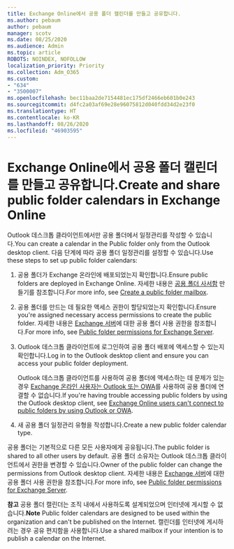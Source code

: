 ```yaml
---
title: Exchange Online에서 공용 폴더 캘린더를 만들고 공유합니다.
ms.author: pebaum
author: pebaum
manager: scotv
ms.date: 08/25/2020
ms.audience: Admin
ms.topic: article
ROBOTS: NOINDEX, NOFOLLOW
localization_priority: Priority
ms.collection: Adm_O365
ms.custom:
- "634"
- "3500007"
ms.openlocfilehash: bec11baa2de7154481ec175df2466eb601b0e243
ms.sourcegitcommit: d4fc2a03af69e28e96075812d040fdd34d2e23f0
ms.translationtype: HT
ms.contentlocale: ko-KR
ms.lasthandoff: 08/26/2020
ms.locfileid: "46903595"
---
```

# <a name="create-and-share-public-folder-calendars-in-exchange-online"></a><span data-ttu-id="e04ca-102">Exchange Online에서 공용 폴더 캘린더를 만들고 공유합니다.</span><span class="sxs-lookup"><span data-stu-id="e04ca-102">Create and share public folder calendars in Exchange Online</span></span>

<span data-ttu-id="e04ca-103">Outlook 데스크톱 클라이언트에서만 공용 폴더에서 일정관리를 작성할 수 있습니다.</span><span class="sxs-lookup"><span data-stu-id="e04ca-103">You can create a calendar in the Public folder only from the Outlook desktop client.</span></span> <span data-ttu-id="e04ca-104">다음 단계에 따라 공용 폴더 일정관리를 설정할 수 있습니다.</span><span class="sxs-lookup"><span data-stu-id="e04ca-104">Use these steps to set up public folder calendars:</span></span>

1. <span data-ttu-id="e04ca-105">공용 폴더가 Exchange 온라인에 배포되었는지 확인합니다.</span><span class="sxs-lookup"><span data-stu-id="e04ca-105">Ensure public folders are deployed in Exchange Online.</span></span> <span data-ttu-id="e04ca-106">자세한 내용은 [공용 폴더 사서함](https://docs.microsoft.com/exchange/collaboration-exo/public-folders/create-public-folder-mailbox) 만들기를 참조합니다.</span><span class="sxs-lookup"><span data-stu-id="e04ca-106">For more info, see [Create a public folder mailbox](https://docs.microsoft.com/exchange/collaboration-exo/public-folders/create-public-folder-mailbox).</span></span> 

2. <span data-ttu-id="e04ca-107">공용 폴더를 만드는 데 필요한 액세스 권한이 할당되었는지 확인합니다.</span><span class="sxs-lookup"><span data-stu-id="e04ca-107">Ensure you're assigned necessary access permissions to create the public folder.</span></span> <span data-ttu-id="e04ca-108">자세한 내용은 [Exchange 서버](https://support.microsoft.com/help/2573274/public-folder-permissions-for-exchange-server)에 대한 공용 폴더 사용 권한을 참조합니다.</span><span class="sxs-lookup"><span data-stu-id="e04ca-108">For more info, see [Public folder permissions for Exchange Server](https://support.microsoft.com/help/2573274/public-folder-permissions-for-exchange-server).</span></span> 
  
3. <span data-ttu-id="e04ca-109">Outlook 데스크톱 클라이언트에 로그인하여 공용 폴더 배포에 액세스할 수 있는지 확인합니다.</span><span class="sxs-lookup"><span data-stu-id="e04ca-109">Log in to the Outlook desktop client and ensure you can access your public folder deployment.</span></span>

    <span data-ttu-id="e04ca-110">Outlook 데스크톱 클라이언트를 사용하여 공용 폴더에 액세스하는 데 문제가 있는 경우 [Exchange 온라인 사용자는 Outlook 또는 OWA](https://aka.ms/pfcte)를 사용하여 공용 폴더에 연결할 수 없습니다.</span><span class="sxs-lookup"><span data-stu-id="e04ca-110">If you're having trouble accessing public folders by using the Outlook desktop client, see [Exchange Online users can't connect to public folders by using Outlook or OWA](https://aka.ms/pfcte).</span></span>

4. <span data-ttu-id="e04ca-111">새 공용 폴더 일정관리 유형을 작성합니다.</span><span class="sxs-lookup"><span data-stu-id="e04ca-111">Create a new public folder calendar type.</span></span>

<span data-ttu-id="e04ca-112">공용 폴더는 기본적으로 다른 모든 사용자에게 공유됩니다.</span><span class="sxs-lookup"><span data-stu-id="e04ca-112">The public folder is shared to all other users by default.</span></span> <span data-ttu-id="e04ca-113">공용 폴더 소유자는 Outlook 데스크톱 클라이언트에서 권한을 변경할 수 있습니다.</span><span class="sxs-lookup"><span data-stu-id="e04ca-113">Owner of the public folder can change the permissions from Outlook desktop client.</span></span> <span data-ttu-id="e04ca-114">자세한 내용은 [Exchange 서버](https://support.microsoft.com/help/2573274/public-folder-permissions-for-exchange-server)에 대한 공용 폴더 사용 권한을 참조합니다.</span><span class="sxs-lookup"><span data-stu-id="e04ca-114">For more info, see [Public folder permissions for Exchange Server](https://support.microsoft.com/help/2573274/public-folder-permissions-for-exchange-server).</span></span>

<span data-ttu-id="e04ca-115">**참고** 공용 폴더 캘린더는 조직 내에서 사용하도록 설계되었으며 인터넷에 게시할 수 없습니다.</span><span class="sxs-lookup"><span data-stu-id="e04ca-115">**Note** Public folder calendars are designed to be used within the organization and can't be published on the Internet.</span></span> <span data-ttu-id="e04ca-116">캘린더를 인터넷에 게시하려는 경우 공유 편지함을 사용합니다.</span><span class="sxs-lookup"><span data-stu-id="e04ca-116">Use a shared mailbox if your intention is to publish a calendar on the  Internet.</span></span>